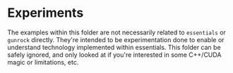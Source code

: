 # Experiments
The examples within this folder are not necessarily related to `essentials` or `gunrock` directly. They're intended to be experimentation done to enable or understand technology implemented within essentials. This folder can be safely ignored, and only looked at if you're interested in some C++/CUDA magic or limitations, etc.